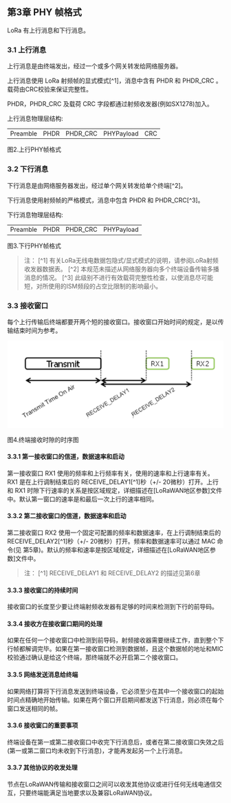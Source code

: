 


## **第3章 PHY 帧格式**

LoRa 有上行消息和下行消息。

### <a name="3.1">3.1 上行消息</a>

上行消息是由终端发出，经过一个或多个网关转发给网络服务器。

上行消息使用 LoRa 射频帧的显式模式[^1]，消息中含有 PHDR 和 PHDR_CRC 。载荷由CRC校验来保证完整性。

PHDR，PHDR_CRC 及载荷 CRC 字段都通过射频收发器(例如SX1278)加入。  

上行消息物理层结构:
<table>
   <tr>
      <td>Preamble</td>
      <td>PHDR</td>
      <td>PHDR_CRC</td>
      <td>PHYPayload</td>
      <td>CRC</td>
   </tr>
</table>

图2.上行PHY帧格式  

### <a name="3.2">3.2 下行消息</a>

下行消息是由网络服务器发出，经过单个网关转发给单个终端[^2]。

下行消息使用射频帧的严格模式，消息中包含 PHDR 和 PHDR_CRC[^3]。

下行消息物理层结构:
<table>
   <tr>
      <td>Preamble</td>
      <td>PHDR</td>
      <td>PHDR_CRC</td>
      <td>PHYPayload</td>
   </tr>
</table>

图3.下行PHY帧格式

> 注：
[^1] 有关LoRa无线电数据包隐式/显式模式的说明，请参阅LoRa射频收发器数据表。
[^2] 本规范未描述从网络服务器向多个终端设备传输多播消息的情况。
[^3] 此级别不进行有效载荷完整性检查，以使消息尽可能短，对所使用的ISM频段的占空比限制的影响最小。

### <a name="3.3">3.3 接收窗口</a>

每个上行传输后终端都要开两个短的接收窗口。接收窗口开始时间的规定，是以传输结束时间为参考。

![](/img/lorawan_ed_receive_slot_timing.png)

图4.终端接收时隙的时序图

#### <a name="3.3.1">3.3.1 第一接收窗口的信道，数据速率和启动</a>

第一接收窗口 RX1 使用的频率和上行频率有关，使用的速率和上行速率有关。RX1 是在上行调制结束后的 RECEIVE_DELAY1[^1]秒（+/- 20微秒）打开。上行和 RX1 时隙下行速率的关系是按区域规定，详细描述在[LoRaWAN地区参数]文件中。默认第一窗口的速率是和最后一次上行的速率相同。

#### <a name="3.3.2">3.3.2 第二接收窗口的信道，数据速率和启动</a>

第二接收窗口 RX2 使用一个固定可配置的频率和数据速率，在上行调制结束后的 RECEIVE_DELAY2[^1]秒（+/- 20微秒）打开。频率和数据速率可以通过 MAC 命令(见 第5章)。默认的频率和速率是按区域规定，详细描述在[LoRaWAN地区参数]文件中。

> 注：
[^1] RECEIVE_DELAY1 和 RECEIVE_DELAY2 的描述见第6章

#### <a name="3.3.3">3.3.3 接收窗口的持续时间</a>

接收窗口的长度至少要让终端射频收发器有足够的时间来检测到下行的前导码。

#### <a name="3.3.4">3.3.4 接收方在接收窗口期间的处理</a>

如果在任何一个接收窗口中检测到前导码，射频接收器需要继续工作，直到整个下行帧都解调完毕。如果在第一接收窗口检测到数据帧，且这个数据帧的地址和MIC校验通过确认是给这个终端，那终端就不必开启第二个接收窗口。

#### <a name="3.3.5">3.3.5 网络发送消息给终端</a>

如果网络打算将下行消息发送到终端设备，它必须至少在其中一个接收窗口的起始时间点精确地开始传输。如果在两个窗口开启期间都发送下行消息，则必须在每个窗口发送相同的帧。

#### <a name="3.3.6">3.3.6 接收窗口的重要事项</a>

终端设备在第一或第二接收窗口中收完下行消息后，或者在第二接收窗口失效之后(第一或第二窗口均未收到下行消息)，才能再发起另一个上行消息。

#### <a name="3.3.7">3.3.7 其他协议的收发处理</a>

节点在LoRaWAN传输和接收窗口之间可以收发其他协议或进行任何无线电通信交互，只要终端能满足当地要求以及兼容LoRaWAN协议。

